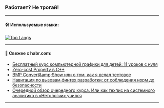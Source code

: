 ### Работает? Не трогай!

---
<!--
#### 🛠️ Technical stack:

![Java](https://img.shields.io/badge/Java-informational?logo=Oracle&style=flat&logoColor=white&color=FF4500)
![Kotlin](https://img.shields.io/badge/Kotlin-informational?logo=Kotlin&style=flat&logoColor=white&color=774D97)
![TS](https://img.shields.io/badge/TypeScript-informational?logo=typeScript&style=flat&logoColor=black&color=017acc)
![Python](https://img.shields.io/badge/Python-informational?logo=Python&style=flat&logoColor=black&color=ffdd54) <br>
![Spring](https://img.shields.io/badge/Spring-informational?logo=Spring&style=flat&logoColor=white&color=6DB33F) 
![SpringBoot](https://img.shields.io/badge/SpringBoot-informational?logo=SpringBoot&style=flat&logoColor=white&color=6DB33F)
![Nest](https://img.shields.io/badge/NestJS-informational?logo=NestJS&style=flat&logoColor=white&color=E0234E) 
![NodeJS](https://img.shields.io/badge/NodeJS-informational?logo=node.js&style=flat&logoColor=white&color=70A760)<br>
![PostgreSQL](https://img.shields.io/badge/PostgreSQL-informational?logo=PostgreSQL&style=flat&logoColor=white&color=DAA520)
![MongoDB](https://img.shields.io/badge/MongoDB-informational?logo=MongoDB&style=flat&logoColor=white&color=870000)
![Apache](https://img.shields.io/badge/Apache-informational?logo=apache&style=flat&logoColor=white&color=f74e28)

___ 
-->

#### 🛠️ Используемые языки:

[![Top Langs](https://github-readme-stats-u2qms2cxw-advtsettinggmailcoms-projects.vercel.app/api/top-langs/?username=zloylis&langs_count=10&hide_title=true&title_color=e6edf3&size_weight=0.5&count_weight=0.5&layout=compact&hide_progress=true&hide_border=true&theme=dracula)](https://github.com/zloylis)

<!---


####  :octocat:&nbsp;&nbsp; Статистика:

![GitHub stats](https://github-readme-stats-u2qms2cxw-advtsettinggmailcoms-projects.vercel.app/api?username=zloylis&show_icons=true&hide_border=true&theme=dracula&title_color=e6edf3&include_all_commits=true&count_private=true&hide_rank=false&hide_title=true&rank_icon=github)
-->
---

#### 💬 Свежее с habr.com:

<!-- BLOG-POST-LIST:START -->
- [Бесплатный курс компьютерной графики для детей: 11 уроков с нуля](https://habr.com/ru/companies/pixel_study/articles/847764/?utm_source=habrahabr&utm_medium=rss&utm_campaign=847764)
- [Zero-cost Property в С++](https://habr.com/ru/articles/847754/?utm_source=habrahabr&utm_medium=rss&utm_campaign=847754)
- [BMP Convert&amp;amp;Show или о том, как я делал тестовое](https://habr.com/ru/articles/847738/?utm_source=habrahabr&utm_medium=rss&utm_campaign=847738)
- [Навигация по вызовам финтех разработки: от соблюдения норм до безопасности](https://habr.com/ru/companies/it_monsters/articles/847720/?utm_source=habrahabr&utm_medium=rss&utm_campaign=847720)
- [Очередной обзор очередного курса. Или как техпис на системного аналитика в «Нетологии» учился](https://habr.com/ru/articles/847702/?utm_source=habrahabr&utm_medium=rss&utm_campaign=847702)
<!-- BLOG-POST-LIST:END -->

---
